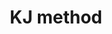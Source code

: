 ---
layout: card
title: KJ method
category: Discover
what: A facilitated exercise in which participants list their individual priorities onto cards, collect them as a group, organize them by relationship, and establish group priorities through individual voting.
why: To reach a consensus on priorities of subjective, qualitative data with a group of people. This is especially helpful with larger groups of stakeholders and groups with high risk of disagreement.
timeRequired: 1–2 hours
how:
  <ol>
    <li>Gather four or more participants for 90 minutes. Provide sticky notes and markers.</li>
    <li>Create a focused question about the project&rsquo;s needs and select a facilitator to run the exercise.</li>
    <li>Give participants five minutes to write at least three responses to the question, each on its own note.</li>
    <li>Give participants 15 minutes to put their answers on the wall, read everyone else&rsquo;s, and make additions. Have participants cluster similar answers without discussion.</li>
    <li>Ask participants to write names for each cluster on their own &mdash; this is mandatory. They may also split clusters.</li>
    <li>Put each name on the wall by its cluster. Exclude word-for-word duplicates.</li>
    <li>Reiterate the question and have each person rank their three most important clusters. Visually tally points.</li>
    <li>Combine duplicates and their points if the entire group agrees they&rsquo;re identical. Three or four groups usually rank higher than the rest &mdash; these are the priorities for the question.</olli 
  </ol>
nonPrintableContent:
  <h1>Example from 18F</h1>
  <p>18F conducted this exercise with 20 Federal Election Commission staff members to define priorities around conflicting requests. We used this method to get data from staff (not the decision makers) about what they saw as the most pressing needs. We synthesized and presented the data back to the decision makers.</p>
  <h1>Additional resources</h1>
  <a href="http://www.uie.com/articles/kj_technique/">&ldquo;The KJ-Technique&colon; A Group Process for Establishing Priorities.&rdquo; Jared M. Spool.</a>
governmentConsiderations:
  <p>At 18F, KJ participants are almost always federal employees. If there is any chance your KJ workshop could include participants who are not federal employees, consult OMB guidance on the Paperwork Reduction Act and the Privacy Act. Your agency&rsquo;s Office of General Counsel, and perhaps OIRA desk officers, also can ensure you are following the laws and regulations applicable to federal agencies.</p>
---